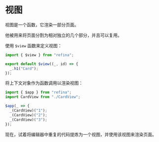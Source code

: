 # 视图

视图是一个函数，它渲染一部分页面。

他被用来将页面分割为相对独立的几个部分，并且可以复用。

使用 `$view` 函数来定义视图：

```ts
import { $view } from "refina";

export default $view((_, id) => {
  _.h1("Card");
});
```

将上下文对象作为函数调用以渲染视图：

```ts
import { $app } from "refina";
import CardView from "./CardView";

$app(_ => {
  _(CardView)("1");
  _(CardView)("2");
  _(CardView)("3");
});
```

现在，试着将编辑器中重复的代码提炼为一个视图，并使用该视图来渲染页面。
